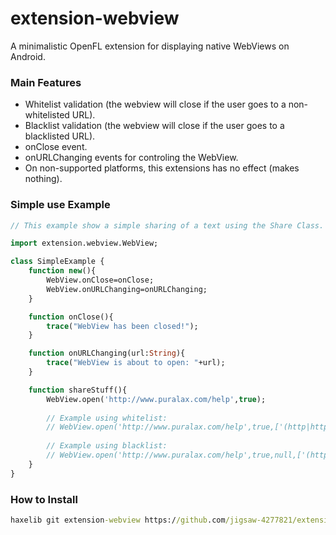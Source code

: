 # extension-webview

A minimalistic OpenFL extension for displaying native WebViews on Android.

### Main Features

* Whitelist validation (the webview will close if the user goes to a non-whitelisted URL).
* Blacklist validation (the webview will close if the user goes to a blacklisted URL).
* onClose event.
* onURLChanging events for controling the WebView.
* On non-supported platforms, this extensions has no effect (makes nothing).

### Simple use Example

```haxe
// This example show a simple sharing of a text using the Share Class.

import extension.webview.WebView;

class SimpleExample {
	function new(){
		WebView.onClose=onClose;
		WebView.onURLChanging=onURLChanging;
	}

	function onClose(){
		trace("WebView has been closed!");
	}

	function onURLChanging(url:String){
		trace("WebView is about to open: "+url);
	}

	function shareStuff(){
		WebView.open('http://www.puralax.com/help',true);
		
		// Example using whitelist:
		// WebView.open('http://www.puralax.com/help',true,['(http|https)://www.puralax.com/help(.*)','http://www.sempaigames.com/(.*)']);
		
		// Example using blacklist:
		// WebView.open('http://www.puralax.com/help',true,null,['(http|https)://(.*)facebook.com(.*)']);
	}
}

```

### How to Install

```cmd
haxelib git extension-webview https://github.com/jigsaw-4277821/extension-webview.git
```
